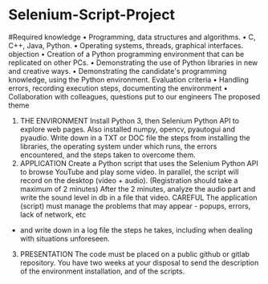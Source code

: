 # Selenium-Script-Project

#Required knowledge
• Programming, data structures and algorithms.
• C, C++, Java, Python.
• Operating systems, threads, graphical interfaces.
objection
• Creation of a Python programming environment that can be replicated on other PCs.
• Demonstrating the use of Python libraries in new and creative ways.
• Demonstrating the candidate's programming knowledge, using the Python environment.
Evaluation criteria
• Handling errors, recording execution steps, documenting the environment
• Collaboration with colleagues, questions put to our engineers
The proposed theme



1. THE ENVIRONMENT
Install Python 3, then Selenium Python API to explore web pages. Also installed
numpy, opencv, pyautogui and pyaudio.
Write down in a TXT or DOC file the steps from installing the libraries, the operating system under which
runs, the errors encountered, and the steps taken to overcome them.
2. APPLICATION
Create a Python script that uses the Selenium Python API to browse YouTube and
play some video.
In parallel, the script will record on the desktop (video + audio). (Registration should take a maximum of 2 minutes)
After the 2 minutes, analyze the audio part and write the sound level in db in a file
that video.
CAREFUL
The application (script) must manage the problems that may appear - popups, errors, lack of network, etc
- and write down in a log file the steps he takes, including when dealing with situations
unforeseen.
3. PRESENTATION
The code must be placed on a public github or gitlab repository. You have two weeks at your disposal
to send the description of the environment installation, and of the scripts.

